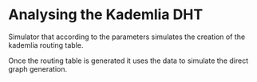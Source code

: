 # Analysing the Kademlia DHT

Simulator that according to the parameters simulates the creation of the kademlia routing table. 

Once the routing table is generated it uses the data to simulate the direct graph generation.
